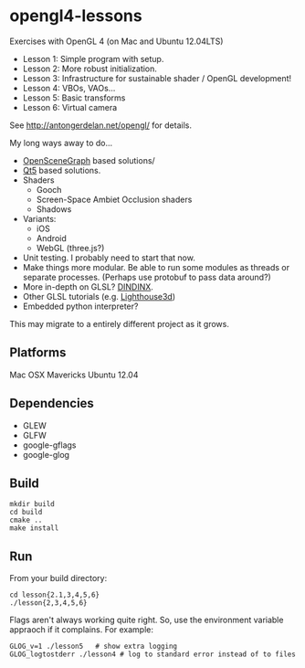 opengl4-lessons
===============

Exercises with OpenGL 4 (on Mac and Ubuntu 12.04LTS)

* Lesson 1: Simple program with setup.
* Lesson 2: More robust initialization.
* Lesson 3: Infrastructure for sustainable shader / OpenGL development! 
* Lesson 4: VBOs, VAOs...
* Lesson 5: Basic transforms
* Lesson 6: Virtual camera

See http://antongerdelan.net/opengl/ for details.

My long ways away to do...

* [OpenSceneGraph](http://www.openscenegraph.org/) based solutions/
* [Qt5](http://qt-project.org/wiki/Qt_5.0) based solutions.
* Shaders
  * Gooch
  * Screen-Space Ambiet Occlusion shaders
  * Shadows
* Variants:
  * iOS 
  * Android
  * WebGL (three.js?)
* Unit testing. I probably need to start that now.
* Make things more modular. Be able to run some modules as threads or separate processes. (Perhaps use protobuf to pass data around?)
* More in-depth on GLSL? [DINDINX](http://dindinx.net/OpenGL/index.php?menu=exemples&submenu=shaders).
* Other GLSL tutorials (e.g. [Lighthouse3d](http://www.lighthouse3d.com/))
* Embedded python interpreter? 

This may migrate to a entirely different project as it grows.

Platforms
---------

Mac OSX Mavericks
Ubuntu 12.04

Dependencies
------------

* GLEW
* GLFW
* google-gflags
* google-glog

Build
-----

    mkdir build
    cd build
    cmake ..
    make install

Run
---

From your build directory: 

    cd lesson{2.1,3,4,5,6}
    ./lesson{2,3,4,5,6}
    
Flags aren't always working quite right. So, use the environment variable appraoch if it complains. For example: 

    GLOG_v=1 ./lesson5   # show extra logging
    GLOG_logtostderr ./lesson4 # log to standard error instead of to files
